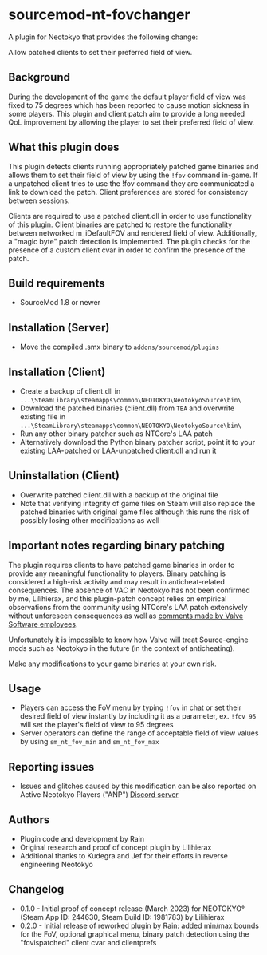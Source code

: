 # sourcemod-nt-fovchanger
A plugin for Neotokyo that provides the following change:

Allow patched clients to set their preferred field of view.

## Background
During the development of the game the default player field of view was fixed to 75 degrees which has been reported to cause motion sickness in some players. This plugin and client patch aim to provide a long needed QoL improvement by allowing the player to set their preferred field of view.

## What this plugin does
This plugin detects clients running appropriately patched game binaries and allows them to set their field of view by using the `!fov` command in-game. If a unpatched client tries to use the !fov command they are communicated a link to download the patch. Client preferences are stored for consistency between sessions.

Clients are required to use a patched client.dll in order to use functionality of this plugin. Client binaries are patched to restore the functionality between networked m_iDefaultFOV and rendered field of view. Additionally, a "magic byte" patch detection is implemented. The plugin checks for the presence of a custom client cvar in order to confirm the presence of the patch.

## Build requirements
* SourceMod 1.8 or newer

## Installation (Server)
* Move the compiled .smx binary to `addons/sourcemod/plugins`

## Installation (Client)
* Create a backup of client.dll in `...\SteamLibrary\steamapps\common\NEOTOKYO\NeotokyoSource\bin\`
* Download the patched binaries (client.dll) from `TBA` and overwrite existing file in `...\SteamLibrary\steamapps\common\NEOTOKYO\NeotokyoSource\bin\`
* Run any other binary patcher such as NTCore's LAA patch
* Alternatively download the Python binary patcher script, point it to your existing LAA-patched or LAA-unpatched client.dll and run it

## Uninstallation (Client)
* Overwrite patched client.dll with a backup of the original file
* Note that verifying integrity of game files on Steam will also replace the patched binaries with original game files although this runs the risk of possibly losing other modifications as well

## Important notes regarding binary patching

The plugin requires clients to have patched game binaries in order to provide any meaningful functionality to players. Binary patching is considered a high-risk activity and may result in anticheat-related consequences. The absence of VAC in Neotokyo has not been confirmed by me, Lilihierax, and this plugin-patch concept relies on empirical observations from the community using NTCore's LAA patch extensively without unforeseen consequences as well as [comments made by Valve Software employees](https://github.com/ValveSoftware/source-sdk-2013/issues/76#issuecomment-21562961).

Unfortunately it is impossible to know how Valve will treat Source-engine mods such as Neotokyo in the future (in the context of anticheating).

Make any modifications to your game binaries at your own risk.

## Usage
* Players can access the FoV menu by typing `!fov` in chat or set their desired field of view instantly by including it as a parameter, ex. `!fov 95` will set the player's field of view to 95 degrees
* Server operators can define the range of acceptable field of view values by using `sm_nt_fov_min` and `sm_nt_fov_max`

## Reporting issues

* Issues and glitches caused by this modification can be also reported on Active Neotokyo Players ("ANP") [Discord server](https://discord.gg/JJBMzeqfdh)

## Authors
* Plugin code and development by Rain
* Original research and proof of concept plugin by Lilihierax
* Additional thanks to Kudegra and Jef for their efforts in reverse engineering Neotokyo

## Changelog
* 0.1.0 - Initial proof of concept release (March 2023) for NEOTOKYO° (Steam App ID: 244630, Steam Build ID: 1981783) by Lilihierax
* 0.2.0 - Initial release of reworked plugin by Rain: added min/max bounds for the FoV, optional graphical menu, binary patch detection using the "fovispatched" client cvar and clientprefs
